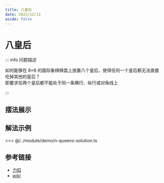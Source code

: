 ```yaml
---
title: 八皇后
date: 2022/12/11
aside: false
---
```


# 八皇后

::: info 问题描述

如何能够在 8×8 的国际象棋棋盘上放置八个皇后，使得任何一个皇后都无法直接吃掉其他的皇后？  
即要求任两个皇后都不能处于同一条横行、纵行或对角线上

:::

## 摆法展示

<script setup>
import NQueen from "../../module/demo/n-queens.vue"
</script>

<NQueen />

## 解法示例

<TB title="基于回溯思路的解法">

<<< @/../module/demo/n-queens-solution.ts

</TB>

## 参考链接

- [力扣](https://leetcode.cn/problems/n-queens/)
- [wiki](https://zh.wikipedia.org/wiki/%E5%85%AB%E7%9A%87%E5%90%8E%E9%97%AE%E9%A2%98)
